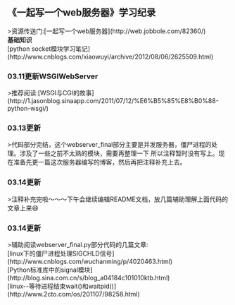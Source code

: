 <h2><strong>《一起写一个web服务器》学习纪录</h2></strong>
>资源传送门:[一起写一个web服务器](http://web.jobbole.com/82360/)</br>
<strong>基础知识</strong></br>
[python socket模块学习笔记](http://www.cnblogs.com/xiaowuyi/archive/2012/08/06/2625509.html)</br>

<h3><strong>03.11更新WSGIWebServer</strong></h3>
>推荐阅读:[WSGI与CGI的故事](http://1.jasonblog.sinaapp.com/2011/07/12/%E6%B5%85%E8%B0%88-python-wsgi/)</br>

<h3><strong>03.13更新</strong></h3>
>代码部分完结，这个webserver_final部分主要是并发服务器，僵尸进程的处理。涉及了一些之前不太熟的模块，需要再整理一下
所以注释暂时没有写上。现在准备先更一篇这次服务器编写的博客，然后再把注释补充上去。

<h3><strong>03.14更新</strong></h3>
>注释补充完啦～～～下午会继续编辑README文档，放几篇辅助理解上面代码的文章上来😄

<h3><strong>03.14更新</strong></h3>
>辅助阅读webserver_final.py部分代码的几篇文章:<br>
[linux下的僵尸进程处理SIGCHLD信号](http://www.cnblogs.com/wuchanming/p/4020463.html)</br>
[Python标准库中的signal模块](http://blog.sina.com.cn/s/blog_a04184c101010ktb.html)</br>
[linux--等待进程结束wait()和waitpid()](http://www.2cto.com/os/201107/98258.html)</br>


